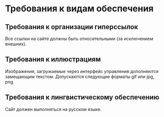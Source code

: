 # Требования к видам обеспечения 

## Требования к организации гиперссылок
Все ссылки на сайте должны быть относительными (за исключением внешних).

## Требования к иллюстрациям
Изображения, загружаемые через интерфейс управления дополняются замещающим текстом.
Допускаются следующие форматы gif или jpg, png. 

## Требования к лингвистическому обеспечению
Сайт должен выполняться на русском языке. 

